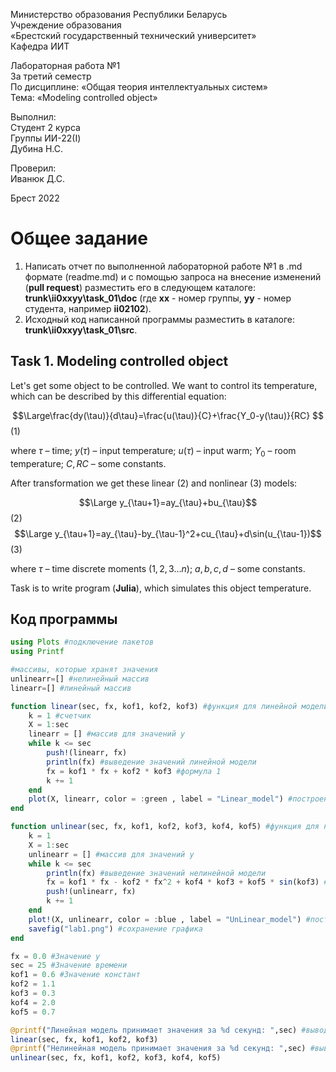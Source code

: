 Министерство образования Республики Беларусь <br/>
Учреждение образования <br/>
«Брестский государственный технический университет» <br/>
Кафедра ИИТ <br/>

Лабораторная работа №1 <br/>
За третий семестр <br/>
По дисциплине: «Общая теория интеллектуальных систем» <br/>
Тема: «Modeling controlled object» <br/>

Выполнил: <br/>
Студент 2 курса <br/>
Группы ИИ-22(I) <br/>
Дубина Н.С. <br/>

Проверил: <br/>
Иванюк Д.С. <br/>

Брест 2022 <br/>

# Общее задание #
1. Написать отчет по выполненной лабораторной работе №1 в .md формате (readme.md) и с помощью запроса на внесение изменений (**pull request**) разместить его в следующем каталоге: **trunk\ii0xxyy\task_01\doc** (где **xx** - номер группы, **yy** - номер студента, например **ii02102**).
2. Исходный код написанной программы разместить в каталоге: **trunk\ii0xxyy\task_01\src**.

## Task 1. Modeling controlled object ##
Let's get some object to be controlled. We want to control its temperature, which can be described by this differential equation:

$$\Large\frac{dy(\tau)}{d\tau}=\frac{u(\tau)}{C}+\frac{Y_0-y(\tau)}{RC} $$ (1)

where $\tau$ – time; $y(\tau)$ – input temperature; $u(\tau)$ – input warm; $Y_0$ – room temperature; $C,RC$ – some constants.

After transformation we get these linear (2) and nonlinear (3) models:

$$\Large y_{\tau+1}=ay_{\tau}+bu_{\tau}$$ (2)
$$\Large y_{\tau+1}=ay_{\tau}-by_{\tau-1}^2+cu_{\tau}+d\sin(u_{\tau-1})$$ (3)

where $\tau$ – time discrete moments ($1,2,3{\dots}n$); $a,b,c,d$ – some constants.

Task is to write program (**Julia**), which simulates this object temperature.


## Код программы ##


``` julia
using Plots #подключение пакетов
using Printf

#массивы, которые хранят значения 
unlinearr=[] #нелинейный массив
linearr=[] #линейный массив

function linear(sec, fx, kof1, kof2, kof3) #функция для линейной модели
    k = 1 #счетчик
    X = 1:sec
    linearr = [] #массив для значений y
    while k <= sec
        push!(linearr, fx)
        println(fx) #выведение значений линейной модели
        fx = kof1 * fx + kof2 * kof3 #формула 1
        k += 1
    end
    plot(X, linearr, color = :green , label = "Linear_model") #построение графика линейной модели
end

function unlinear(sec, fx, kof1, kof2, kof3, kof4, kof5) #функция для нелинейной модели
    k = 1
    X = 1:sec
    unlinearr = [] #массив для значений y
    while k <= sec
        println(fx) #выведение значений нелинейной модели
        fx = kof1 * fx - kof2 * fx^2 + kof4 * kof3 + kof5 * sin(kof3) #формула 2
        push!(unlinearr, fx)
        k += 1
    end
    plot!(X, unlinearr, color = :blue , label = "UnLinear_model") #построение графика нелинейной модели
    savefig("lab1.png") #сохранение графика
end

fx = 0.0 #Значение y
sec = 25 #Значение времени
kof1 = 0.6 #Значение констант
kof2 = 1.1
kof3 = 0.3
kof4 = 2.0
kof5 = 0.7

@printf("Линейная модель принимает значения за %d секунд: ",sec) #вывод линейной модели
linear(sec, fx, kof1, kof2, kof3)
@printf("Нелинейная модель принимает значения за %d секунд: ",sec) #вывод нелинейной модели
unlinear(sec, fx, kof1, kof2, kof3, kof4, kof5)
```